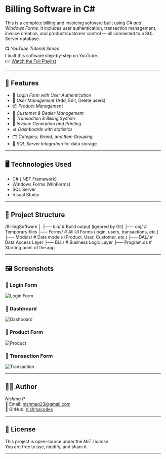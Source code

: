 # Billing Software in C#

This is a complete billing and invoicing software built using *C# and Windows Forms*. It includes user authentication, transaction management, invoice creation, and product/customer control — all connected to a SQL Server database.

📺 *YouTube Tutorial Series*  
I built this software step-by-step on YouTube.  
👉 [Watch the Full Playlist](https://youtube.com/playlist?list=PLBLPjjQlnVXVnz3Hksi1th0uHXxh6Dm3h&si=TTZrx02QdMEZhgBH)

---

## 🚀 Features

- 🔐 *Login Form with User Authentication*
- 👥 *User Management* (Add, Edit, Delete users)
- 📦 *Product Management*
- 👤 *Customer & Dealer Management*
- 🧾 *Transaction & Billing System*
- 📄 *Invoice Generation and Printing*
- 📊 *Dashboards with statistics*
- 🗂 *Category, Brand, and Item Grouping*
- 💾 *SQL Server Integration* for data storage

---

## 🖥 Technologies Used

- C# (.NET Framework)
- Windows Forms (WinForms)
- SQL Server
- Visual Studio

---

## 📂 Project Structure
/BillingSoftware
│
├── bin/             # Build output (ignored by Git)
├── obj/             # Temporary files
├── Forms/           # All UI Forms (login, users, transactions, etc.)
├── Models/          # Data models (Product, User, Customer, etc.)
├── DAL/             # Data Access Layer
├── BLL/             # Business Logic Layer
├── Program.cs       # Starting point of the app

---

## 🖼 Screenshots

### 🔹 Login Form
![Login Form](screenshots/login-form.png)

### 🔹 Dashboard
![Dashboard](screenshots/dashboard.png)

### 🔹 Product Form
![Product](screenshots/product-form.png)

### 🔹 Transaction Form
![Transaction](screenshots/transaction-form.png)

---

## 👩‍💻 Author

*Nishma P*  
📧 Email: nishmap23@gmail.com  
🔗 GitHub: [nishmacodes](https://github.com/nishmacodes)

---

## 📄 License

This project is open-source under the *MIT License*.  
You are free to use, modify, and share it.

---

